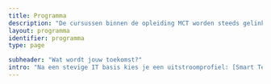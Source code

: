 ```yaml
---
title: Programma
description: "De cursussen binnen de opleiding MCT worden steeds gelinkt aan 5 pijlers: code, connect, analyze, create en integrate."
layout: programma
identifier: programma
type: page

subheader: "Wat wordt jouw toekomst?"
intro: "Na een stevige IT basis kies je een uitstroomprofiel: [Smart Tech & AI Creator](smart-tech-ai-creator), [Web App Developer](web-app-developer), [AI Engineer](ai-engineer) of [IoT Infrastructure Engineer](iot-infrastructure-engineer)."
---
```

